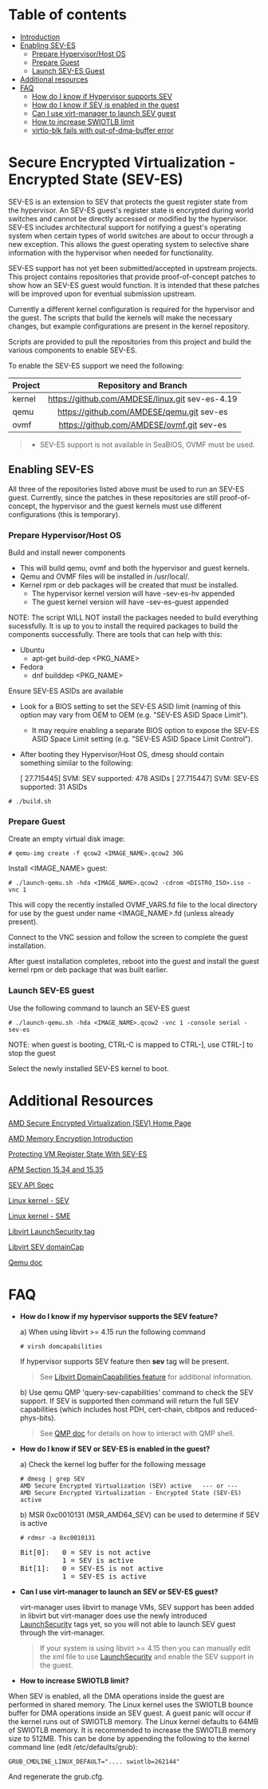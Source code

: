 # Table of contents
* [ Introduction ](#intro)
* [ Enabling SEV-ES ](#sev-es)
  * [ Prepare Hypervisor/Host OS ](#sev-es-prep-hv)
  * [ Prepare Guest ](#sev-es-prep-guest)
  * [ Launch SEV-ES Guest ](#sev-es-launch-guest)
* [ Additional resources ](#resources)
* [ FAQ ](#faq)
  * [ How do I know if Hypervisor supports SEV ](#faq-1)
  * [ How do I know if SEV is enabled in the guest](#faq-2)
  * [ Can I use virt-manager to launch SEV guest](#faq-3)
  * [ How to increase SWIOTLB limit](#faq-4)
  * [ virtio-blk fails with out-of-dma-buffer error](#faq-5)  
  
<a name="intro"></a>
# Secure Encrypted Virtualization - Encrypted State (SEV-ES)

SEV-ES is an extension to SEV that protects the guest register state from the
hypervisor. An SEV-ES guest's register state is encrypted during world switches
and cannot be directly accessed or modified by the hypervisor. SEV-ES includes
architectural support for notifying a guest's operating system when certain
types of world switches are about to occur through a new exception. This allows
the guest operating system to selective share information with the hypervisor
when needed for functionality.

SEV-ES support has not yet been submitted/accepted in upstream projects. This
project contains repositories that provide proof-of-concept patches to show how
an SEV-ES guest would function. It is intended that these patches will be
improved upon for eventual submission upstream.

Currently a different kernel configuration is required for the hypervisor and
the guest. The scripts that build the kernels will make the necessary changes,
but example configurations are present in the kernel repository.

Scripts are provided to pull the repositories from this project and  build the
various components to enable SEV-ES.

To enable the SEV-ES support we need the following:

| Project       | Repository and Branch                            |
| ------------- |:------------------------------------------------:|
| kernel        | https://github.com/AMDESE/linux.git sev-es-4.19  |
| qemu          | https://github.com/AMDESE/qemu.git  sev-es       |
| ovmf          | https://github.com/AMDESE/ovmf.git  sev-es       |

> * SEV-ES support is not available in SeaBIOS, OVMF must be used.

<a name="sev-es"></a>
## Enabling SEV-ES

All three of the repositories listed above must be used to run an SEV-ES guest.
Currently, since the patches in these repositories are still proof-of-concept,
the hypervisor and the guest kernels must use different configurations (this
is temporary).

<a name="sev-es-prep-hv"></a>
### Prepare Hypervisor/Host OS

Build and install newer components
* This will build qemu, ovmf and both the hypervisor and guest kernels.
* Qemu and OVMF files will be installed in /usr/local/.
* Kernel rpm or deb packages will be created that must be installed.
  * The hypervisor kernel version will have -sev-es-hv appended
  * The guest kernel version will have -sev-es-guest appended

NOTE: The script WILL NOT install the packages needed to build everything
sucessfully. It is up to you to install the required packages to build the
components successfully. There are tools that can help with this:

* Ubuntu
  * apt-get build-dep <PKG_NAME>
* Fedora
  * dnf builddep <PKG_NAME>

Ensure SEV-ES ASIDs are available
* Look for a BIOS setting to set the SEV-ES ASID limit (naming of this
  option may vary from OEM to OEM (e.g. "SEV-ES ASID Space Limit").
  * It may require enabling a separate BIOS option to expose the SEV-ES
    ASID Space Limit setting (e.g. "SEV-ES ASID Space Limit Control").
* After booting they Hypervisor/Host OS, dmesg should contain something
  similar to the following:

	[   27.715445] SVM: SEV supported: 478 ASIDs
	[   27.715447] SVM: SEV-ES supported: 31 ASIDs


```
# ./build.sh
```

<a name="sev-es-prep-guest"></a>
### Prepare Guest

Create an empty virtual disk image:

```
# qemu-img create -f qcow2 <IMAGE_NAME>.qcow2 30G
```

Install <IMAGE_NAME> guest:

```
# ./launch-qemu.sh -hda <IMAGE_NAME>.qcow2 -cdrom <DISTRO_ISO>.iso -vnc 1
```
This will copy the recently installed OVMF_VARS.fd file to the local directory
for use by the guest under name <IMAGE_NAME>.fd (unless already present).

Connect to the VNC session and follow the screen to complete the guest
installation.

After guest installation completes, reboot into the guest and install the
guest kernel rpm or deb package that was built earlier.

<a name="sev-es-launch-guest"></a>
### Launch SEV-ES guest

Use the following command to launch an SEV-ES guest

```
# ./launch-qemu.sh -hda <IMAGE_NAME>.qcow2 -vnc 1 -console serial -sev-es
```
NOTE: when guest is booting, CTRL-C is mapped to CTRL-], use CTRL-] to stop the guest

Select the newly installed SEV-ES kernel to boot.

<a name="resources"></a>
# Additional Resources

[AMD Secure Encrypted Virtualization (SEV) Home Page](https://developer.amd.com/sev/)

[AMD Memory Encryption Introduction](https://developer.amd.com/wordpress/media/2013/12/AMD_Memory_Encryption_Whitepaper_v7-Public.pdf)

[Protecting VM Register State With SEV-ES](https://www.amd.com/system/files/TechDocs/Protecting%20VM%20Register%20State%20with%20SEV-ES.pdf)

[APM Section 15.34 and 15.35](http://support.amd.com/TechDocs/24593.pdf)

[SEV API Spec](http://support.amd.com/TechDocs/55766_SEV-KM%20API_Specification.pdf)

[Linux kernel - SEV](https://elixir.bootlin.com/linux/latest/source/Documentation/virt/kvm/amd-memory-encryption.rst)

[Linux kernel - SME](https://elixir.bootlin.com/linux/latest/source/Documentation/x86/amd-memory-encryption.rst)

[Libvirt LaunchSecurity tag](https://libvirt.org/formatdomain.html#sev)

[Libvirt SEV domainCap](https://libvirt.org/formatdomaincaps.html#elementsSEV)

[Qemu doc](https://git.qemu.org/?p=qemu.git;a=blob;f=docs/amd-memory-encryption.txt;h=f483795eaafed8409b1e96806ca743354338c9dc;hb=HEAD)

<a name="faq"></a>
# FAQ

<a name="faq-1"></a>
 * <b>How do I know if my hypervisor supports the SEV feature?</b>
   
   a) When using libvirt >= 4.15 run the following command
   
   ```
   # virsh domcapabilities
   ```
   If hypervisor supports SEV feature then <b>sev</b> tag will be present.
   
   >See [Libvirt DomainCapabilities feature](https://libvirt.org/formatdomaincaps.html#elementsSEV)
for additional information.
 
   b) Use qemu QMP 'query-sev-capabilities' command to check the SEV support. If SEV is supported then command will return the full SEV capabilities (which includes host PDH, cert-chain, cbitpos and reduced-phys-bits).
   
     > See [QMP doc](https://github.com/qemu/qemu/blob/master/docs/devel/writing-qmp-commands.txt) for details on how to interact with QMP shell.
  
<a name="faq-2"></a>
 * <b>How do I know if SEV or SEV-ES is enabled in the guest?</b>
 
   a) Check the kernel log buffer for the following message
   ```
   # dmesg | grep SEV
   AMD Secure Encrypted Virtualization (SEV) active   --- or ---
   AMD Secure Encrypted Virtualization - Encrypted State (SEV-ES) active
   ```
   
   b) MSR 0xc0010131 (MSR_AMD64_SEV) can be used to determine if SEV is active
   
   ```
   # rdmsr -a 0xc0010131
   ```
   <pre>
   Bit[0]:   0 = SEV is not active
             1 = SEV is active
   Bit[1]:   0 = SEV-ES is not active
             1 = SEV-ES is active
   </pre>

<a name="faq-3"></a>
 * <b>Can I use virt-manager to launch an SEV or SEV-ES guest?</b>

    virt-manager uses libvirt to manage VMs, SEV support has been added in libvirt but virt-manager does use the newly introduced [LaunchSecurity](https://libvirt.org/formatdomain.html#sev) tags yet, so you will not able to launch SEV guest through the virt-manager.
    > If your system is using libvirt >= 4.15 then you can manually edit the xml file to use [LaunchSecurity](https://libvirt.org/formatdomain.html#sev) and enable the SEV support in the guest.

<a name="faq-4"></a>
 * <b>How to increase SWIOTLB limit?</b>
 
 When SEV is enabled, all the DMA operations inside the guest are performed in shared memory. The Linux kernel uses the SWIOTLB bounce buffer for DMA operations inside an SEV guest. A guest panic will occur if the kernel runs out of SWIOTLB memory. The Linux kernel defaults to 64MB of SWIOTLB memory. It is recommended to increase the SWIOTLB memory size to 512MB. This can be done by appending the following to the kernel command line (edit /etc/defaults/grub):
 
```
GRUB_CMDLINE_LINUX_DEFAULT=".... swiotlb=262144"
```

And regenerate the grub.cfg.
